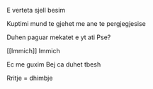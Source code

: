 E verteta sjell besim

Kuptimi mund te gjehet me ane te pergjegjesise

Duhen paguar mekatet e yt ati
Pse?

[[Immich]] Immich

Ec me guxim
Bej ca duhet tbesh


Rritje = dhimbje